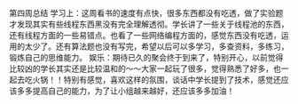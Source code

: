 第四周总结
学习上：这周看书的速度有点快，很多东西都没有吃透，做了实验题才发现其实有些线程东西黑没有完全理解透彻。学长讲了一些关于线程池的东西，还有线程方面的一些易错点。也看了一些网络编程方面的，感觉东西没有吃透，运用的太少了。还有算法题也没有写完，希望以后可以多学习，多查资料，多练习，锻炼自己的思维能力。
娱乐：期待已久的聚会终于到来了，特别开心，以前觉得比较凶的学长其实还是比较温和的～～大家一起玩了很多，觉得熟悉了好多，也一起去吃火锅！！特别有感觉，喜欢这样的氛围，谈话中学长提到了技术，感觉还应该多多提高自己的能力，为了让小组越来越好，还应该多多加油！
